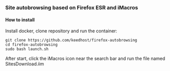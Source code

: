 ### Site autobrowsing based on Firefox ESR and iMacros

#### How to install
Install docker, clone repository and run the container:
```
git clone https://github.com/keedhost/firefox-autobrowsing
cd firefox-autobrowsing
sudo bash launch.sh
```
After start, click the iMacros icon near the search bar and run the file named SitesDownload.iim 
